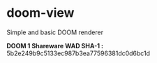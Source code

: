 # doom-view
Simple and basic DOOM renderer

**DOOM 1 Shareware WAD SHA-1 :** 5b2e249b9c5133ec987b3ea77596381dc0d6bc1d